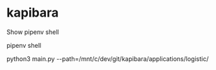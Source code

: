 # kapibara

Show pipenv shell

pipenv shell

python3 main.py --path=/mnt/c/dev/git/kapibara/applications/logistic/
